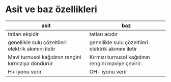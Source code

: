 # Asit ve baz özellikleri

asit|baz
----|---|
tatları ekşidir|tatları acıdır
genellikle sulu çözeltileri elektrik akımını iletir|genellikle sulu çözeltileri elektrik akımını iletir
Mavi turnusol kağıdının rengini kırmızıya döndürür|Kırmızı turnusol kağıdının rengini maviye çevirir.
H+ iyonu verir| OH- iyonu verir

